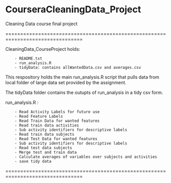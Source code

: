 # CourseraCleaningData_Project
Cleaning Data course final project

================================================================================

CleaningData_CourseProject holds:
        
        - README.txt
        - run_analysis.R
        - tidyData: contains allWantedData.csv and averages.csv
        
This respository holds the main run_analysis.R script that pulls data from 
local folder of large data set provided by the assignment.

The tidyData folder contains the outupts of run_analysis in a tidy csv form.

run_analysis.R :

        - Read Activity Labels for future use
        - Read Feature Labels 
        - Read Train Data for wanted features
        - Read train data activities
        - Sub activity identifiers for descriptive labels
        - Read train data subjects
        - Read Test Data for wanted features
        - Sub activity identifiers for descriptive labels
        - Read test data subjects
        - Merge test and train data 
        - Calculate averages of variables over subjects and activities
        - save tidy data

================================================================================
